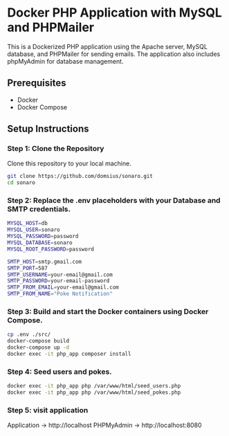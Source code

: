 # Docker PHP Application with MySQL and PHPMailer

This is a Dockerized PHP application using the Apache server, MySQL database, and PHPMailer for sending emails. The application also includes phpMyAdmin for database management.

## Prerequisites

- Docker
- Docker Compose

## Setup Instructions

### Step 1: Clone the Repository

Clone this repository to your local machine.

```sh
git clone https://github.com/domsius/sonaro.git
cd sonaro
```

### Step 2: Replace the .env placeholders with your Database and SMTP credentials.

```sh
MYSQL_HOST=db
MYSQL_USER=sonaro
MYSQL_PASSWORD=password
MYSQL_DATABASE=sonaro
MYSQL_ROOT_PASSWORD=password

SMTP_HOST=smtp.gmail.com
SMTP_PORT=587
SMTP_USERNAME=your-email@gmail.com
SMTP_PASSWORD=your-email-password
SMTP_FROM_EMAIL=your-email@gmail.com
SMTP_FROM_NAME="Poke Notification"
```


### Step 3: Build and start the Docker containers using Docker Compose.

```sh
cp .env ./src/
docker-compose build
docker-compose up -d
docker exec -it php_app composer install
```

### Step 4: Seed users and pokes.

```sh
docker exec -it php_app php /var/www/html/seed_users.php
docker exec -it php_app php /var/www/html/seed_pokes.php
```

### Step 5: visit application

Application -> http://localhost
PHPMyAdmin -> http://localhost:8080
